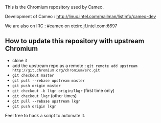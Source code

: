 This is the Chromium repository used by Cameo.

Development of Cameo : http://linux.intel.com/mailman/listinfo/cameo-dev

We are also on IRC : #cameo on otcirc.jf.intel.com:6697

## How to update this repository with upstream Chromium
* clone it
* add the upstream repo as a remote : `git remote add upstream http://git.chromium.org/chromium/src.git`
* `git checkout master`
* `git pull --rebase upstream master`
* `git push origin master`
* `git checkout -b lkgr origin/lkgr` (first time only)
* `git checkout lkgr` (other times)
* `git pull --rebase upstream lkgr`
* `git push origin lkgr`

Feel free to hack a script to automate it.

